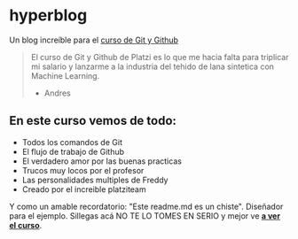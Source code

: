 # hyperblog
Un blog increíble para el [curso de Git y Github](https://platzi.com/clases/1557-git-github/19977-readmemd-es-una-excelente-practica/ "curso de Git y Github")
> El curso de Git y Github de Platzi es lo que me hacia falta para triplicar mi salario y lanzarme a la industria del tehido de lana sintetica con Machine Learning.
>- Andres

## En este curso vemos de todo:
* Todos los comandos de Git
* El flujo de trabajo de Github
* El verdadero amor por las buenas practicas
* Trucos muy locos por el profesor
* Las personalidades multiples de Freddy
* Creado por el increible platziteam

Y como un amable recordatorio: "Este readme.md es un chiste". Diseñador para el ejemplo. Sillegas acá NO TE LO TOMES EN SERIO  y mejor ve [**a ver el curso**](https://platzi.com/clases/1557-git-github/19977-readmemd-es-una-excelente-practica/ "a ver el curso").
